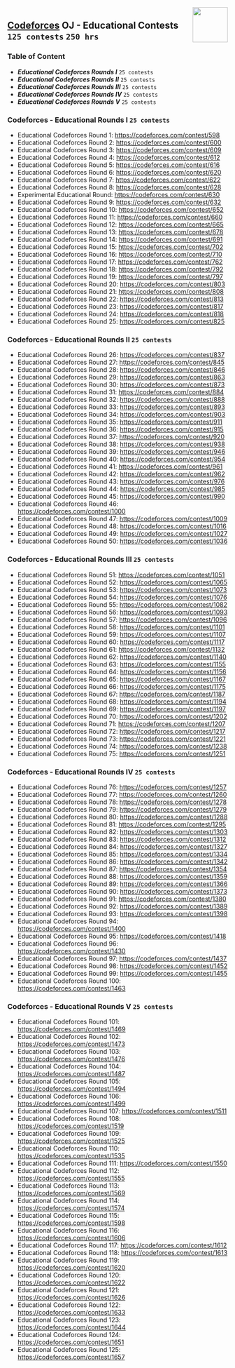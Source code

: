 <img align="right" width="80" height="80" src="https://github.com/cs-MohamedAyman/Problem-Solving-Training/blob/master/online-judges-logos/codeforces.jpg">

## [Codeforces](https://codeforces.com/) OJ - Educational Contests `125 contests` `250 hrs`

### Table of Content

- ***Educational Codeforces Rounds I***   `25 contests`
- ***Educational Codeforces Rounds II***  `25 contests`
- ***Educational Codeforces Rounds III*** `25 contests`
- ***Educational Codeforces Rounds IV***  `25 contests`
- ***Educational Codeforces Rounds V***   `25 contests`

### Codeforces - Educational Rounds I `25 contests`

- Educational Codeforces Round 1: https://codeforces.com/contest/598
- Educational Codeforces Round 2: https://codeforces.com/contest/600
- Educational Codeforces Round 3: https://codeforces.com/contest/609
- Educational Codeforces Round 4: https://codeforces.com/contest/612
- Educational Codeforces Round 5: https://codeforces.com/contest/616
- Educational Codeforces Round 6: https://codeforces.com/contest/620
- Educational Codeforces Round 7: https://codeforces.com/contest/622
- Educational Codeforces Round 8: https://codeforces.com/contest/628
- Experimental Educational Round: https://codeforces.com/contest/630
- Educational Codeforces Round 9: https://codeforces.com/contest/632
- Educational Codeforces Round 10: https://codeforces.com/contest/652
- Educational Codeforces Round 11: https://codeforces.com/contest/660
- Educational Codeforces Round 12: https://codeforces.com/contest/665
- Educational Codeforces Round 13: https://codeforces.com/contest/678
- Educational Codeforces Round 14: https://codeforces.com/contest/691
- Educational Codeforces Round 15: https://codeforces.com/contest/702
- Educational Codeforces Round 16: https://codeforces.com/contest/710
- Educational Codeforces Round 17: https://codeforces.com/contest/762
- Educational Codeforces Round 18: https://codeforces.com/contest/792
- Educational Codeforces Round 19: https://codeforces.com/contest/797
- Educational Codeforces Round 20: https://codeforces.com/contest/803
- Educational Codeforces Round 21: https://codeforces.com/contest/808
- Educational Codeforces Round 22: https://codeforces.com/contest/813
- Educational Codeforces Round 23: https://codeforces.com/contest/817
- Educational Codeforces Round 24: https://codeforces.com/contest/818
- Educational Codeforces Round 25: https://codeforces.com/contest/825

### Codeforces - Educational Rounds II `25 contests`

- Educational Codeforces Round 26: https://codeforces.com/contest/837
- Educational Codeforces Round 27: https://codeforces.com/contest/845
- Educational Codeforces Round 28: https://codeforces.com/contest/846
- Educational Codeforces Round 29: https://codeforces.com/contest/863
- Educational Codeforces Round 30: https://codeforces.com/contest/873
- Educational Codeforces Round 31: https://codeforces.com/contest/884
- Educational Codeforces Round 32: https://codeforces.com/contest/888
- Educational Codeforces Round 33: https://codeforces.com/contest/893
- Educational Codeforces Round 34: https://codeforces.com/contest/903
- Educational Codeforces Round 35: https://codeforces.com/contest/911
- Educational Codeforces Round 36: https://codeforces.com/contest/915
- Educational Codeforces Round 37: https://codeforces.com/contest/920
- Educational Codeforces Round 38: https://codeforces.com/contest/938
- Educational Codeforces Round 39: https://codeforces.com/contest/946
- Educational Codeforces Round 40: https://codeforces.com/contest/954
- Educational Codeforces Round 41: https://codeforces.com/contest/961
- Educational Codeforces Round 42: https://codeforces.com/contest/962
- Educational Codeforces Round 43: https://codeforces.com/contest/976
- Educational Codeforces Round 44: https://codeforces.com/contest/985
- Educational Codeforces Round 45: https://codeforces.com/contest/990
- Educational Codeforces Round 46: https://codeforces.com/contest/1000
- Educational Codeforces Round 47: https://codeforces.com/contest/1009
- Educational Codeforces Round 48: https://codeforces.com/contest/1016
- Educational Codeforces Round 49: https://codeforces.com/contest/1027
- Educational Codeforces Round 50: https://codeforces.com/contest/1036

### Codeforces - Educational Rounds III `25 contests`

- Educational Codeforces Round 51: https://codeforces.com/contest/1051
- Educational Codeforces Round 52: https://codeforces.com/contest/1065
- Educational Codeforces Round 53: https://codeforces.com/contest/1073
- Educational Codeforces Round 54: https://codeforces.com/contest/1076
- Educational Codeforces Round 55: https://codeforces.com/contest/1082
- Educational Codeforces Round 56: https://codeforces.com/contest/1093
- Educational Codeforces Round 57: https://codeforces.com/contest/1096
- Educational Codeforces Round 58: https://codeforces.com/contest/1101
- Educational Codeforces Round 59: https://codeforces.com/contest/1107
- Educational Codeforces Round 60: https://codeforces.com/contest/1117
- Educational Codeforces Round 61: https://codeforces.com/contest/1132
- Educational Codeforces Round 62: https://codeforces.com/contest/1140
- Educational Codeforces Round 63: https://codeforces.com/contest/1155
- Educational Codeforces Round 64: https://codeforces.com/contest/1156
- Educational Codeforces Round 65: https://codeforces.com/contest/1167
- Educational Codeforces Round 66: https://codeforces.com/contest/1175
- Educational Codeforces Round 67: https://codeforces.com/contest/1187
- Educational Codeforces Round 68: https://codeforces.com/contest/1194
- Educational Codeforces Round 69: https://codeforces.com/contest/1197
- Educational Codeforces Round 70: https://codeforces.com/contest/1202
- Educational Codeforces Round 71: https://codeforces.com/contest/1207
- Educational Codeforces Round 72: https://codeforces.com/contest/1217
- Educational Codeforces Round 73: https://codeforces.com/contest/1221
- Educational Codeforces Round 74: https://codeforces.com/contest/1238
- Educational Codeforces Round 75: https://codeforces.com/contest/1251

### Codeforces - Educational Rounds IV `25 contests`

- Educational Codeforces Round 76: https://codeforces.com/contest/1257
- Educational Codeforces Round 77: https://codeforces.com/contest/1260
- Educational Codeforces Round 78: https://codeforces.com/contest/1278
- Educational Codeforces Round 79: https://codeforces.com/contest/1279
- Educational Codeforces Round 80: https://codeforces.com/contest/1288
- Educational Codeforces Round 81: https://codeforces.com/contest/1295
- Educational Codeforces Round 82: https://codeforces.com/contest/1303
- Educational Codeforces Round 83: https://codeforces.com/contest/1312
- Educational Codeforces Round 84: https://codeforces.com/contest/1327
- Educational Codeforces Round 85: https://codeforces.com/contest/1334
- Educational Codeforces Round 86: https://codeforces.com/contest/1342
- Educational Codeforces Round 87: https://codeforces.com/contest/1354
- Educational Codeforces Round 88: https://codeforces.com/contest/1359
- Educational Codeforces Round 89: https://codeforces.com/contest/1366
- Educational Codeforces Round 90: https://codeforces.com/contest/1373
- Educational Codeforces Round 91: https://codeforces.com/contest/1380
- Educational Codeforces Round 92: https://codeforces.com/contest/1389
- Educational Codeforces Round 93: https://codeforces.com/contest/1398
- Educational Codeforces Round 94: https://codeforces.com/contest/1400
- Educational Codeforces Round 95: https://codeforces.com/contest/1418
- Educational Codeforces Round 96: https://codeforces.com/contest/1430
- Educational Codeforces Round 97: https://codeforces.com/contest/1437
- Educational Codeforces Round 98: https://codeforces.com/contest/1452
- Educational Codeforces Round 99: https://codeforces.com/contest/1455
- Educational Codeforces Round 100: https://codeforces.com/contest/1463

### Codeforces - Educational Rounds V `25 contests`

- Educational Codeforces Round 101:	https://codeforces.com/contest/1469
- Educational Codeforces Round 102:	https://codeforces.com/contest/1473
- Educational Codeforces Round 103:	https://codeforces.com/contest/1476
- Educational Codeforces Round 104:	https://codeforces.com/contest/1487
- Educational Codeforces Round 105:	https://codeforces.com/contest/1494
- Educational Codeforces Round 106:	https://codeforces.com/contest/1499
- Educational Codeforces Round 107:	https://codeforces.com/contest/1511
- Educational Codeforces Round 108:	https://codeforces.com/contest/1519
- Educational Codeforces Round 109:	https://codeforces.com/contest/1525
- Educational Codeforces Round 110:	https://codeforces.com/contest/1535
- Educational Codeforces Round 111:	https://codeforces.com/contest/1550
- Educational Codeforces Round 112:	https://codeforces.com/contest/1555
- Educational Codeforces Round 113:	https://codeforces.com/contest/1569
- Educational Codeforces Round 114:	https://codeforces.com/contest/1574
- Educational Codeforces Round 115:	https://codeforces.com/contest/1598
- Educational Codeforces Round 116:	https://codeforces.com/contest/1606
- Educational Codeforces Round 117:	https://codeforces.com/contest/1612
- Educational Codeforces Round 118:	https://codeforces.com/contest/1613
- Educational Codeforces Round 119:	https://codeforces.com/contest/1620
- Educational Codeforces Round 120:	https://codeforces.com/contest/1622
- Educational Codeforces Round 121:	https://codeforces.com/contest/1626
- Educational Codeforces Round 122:	https://codeforces.com/contest/1633
- Educational Codeforces Round 123:	https://codeforces.com/contest/1644
- Educational Codeforces Round 124:	https://codeforces.com/contest/1651
- Educational Codeforces Round 125:	https://codeforces.com/contest/1657
